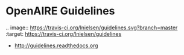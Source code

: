 # OpenAIRE Guidelines

.. image:: https://travis-ci.org/lnielsen/guidelines.svg?branch=master
    :target: https://travis-ci.org/lnielsen/guidelines
    
- http://guidelines.readthedocs.org
